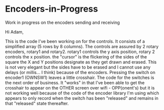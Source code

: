 # Encoders-in-Progress
Work in progress on the encoders sending and receiving

Hi Adam,

This is the code I've been working on for the controls.
It consists of a simplified array (5 rows by 8 columns).
The controls are assured by 2 rotary encoders, rotary1 and rotary2.
rotary1 controls the y axis position, rotary 2 controls the x position.
the "cursor" is the flickering of the sides of the square the X and Y positions
designate as they get drawn and erased. This is not very elegant but the sides have to be erased 
and I cannot use any delays (or millis... I think) because of the encoders. 
Pressing the switch on encoder1 (OWNSW1) leaves a little crosshair. 
The code for the switches is the next order of business. It "works" in that I've been able to get the 
crosshair to appear on the OTHER screen over wifi - OPP(onent's) but it is not working well because of the code
of the encoder library I'm using which appears to only record when the switch has been "released" and remains
in that "released" state thereafter.

